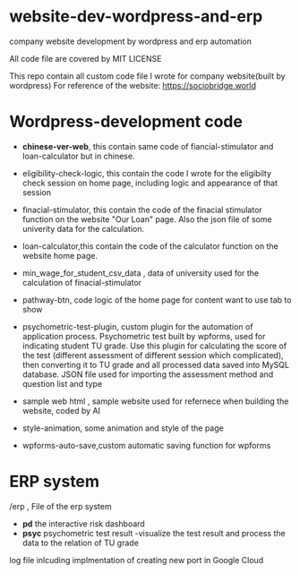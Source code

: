 # website-dev-wordpress-and-erp
company website development by wordpress and erp automation

All code file are covered by MIT LICENSE

This repo contain all custom code file I wrote for company website(built by wordpress)
For reference of the website: https://sociobridge.world

# Wordpress-development code
* **chinese-ver-web**, this contain same code of fiancial-stimulator and loan-calculator but in chinese.

* eligibility-check-logic, this contain the code I wrote for the eligibilty check session on home page, including logic and appearance of that session

* finacial-stimulator, this contain the code of the finacial stimulator function on the website "Our Loan" page. Also the json file of some univerity data for the calculation.

* loan-calculator,this contain the code of the calculator function on the website home page.

* min_wage_for_student_csv_data , data of university used for the calculation of finacial-stimulator

* pathway-btn, code logic of the home page for content want to use tab to show

* psychometric-test-plugin, custom plugin for the automation of application process. Psychometric test built by wpforms, used for indicating student TU grade. Use this plugin for calculating the score of the test (different assessment of different session which complicated), then converting it to TU grade and all processed data saved into MySQL database. JSON file used for importing the assessment method and question list and type

* sample web html , sample website used for refernece when building the website, coded by AI

* style-animation, some animation and style of the page

* wpforms-auto-save,custom automatic saving function for wpforms

# ERP system
/erp , File of the erp system
* **pd** the interactive risk dashboard
* **psyc** psychometric test result -visualize the test result and process the data to the relation of TU grade

log file inlcuding implmentation of creating new port in Google Cloud
